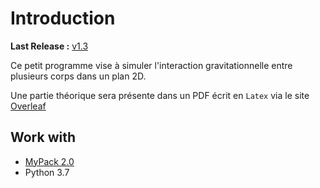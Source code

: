 # Introduction 
**Last Release :** [v1.3](https://github.com/Florian-DELRIEU/Gravitationnal-Sytem/releases/tag/v1.3)

Ce petit programme vise à simuler l'interaction gravitationnelle entre plusieurs corps dans un plan 2D.

Une partie théorique sera présente dans un PDF écrit en `Latex` via le site [Overleaf](https://www.overleaf.com/project/5eee2914a9202b0001db3201)

## Work with
 - [MyPack 2.0](https://github.com/Florian-DELRIEU/Gravitationnal-Sytem/releases/tag/v2.0)
 - Python 3.7